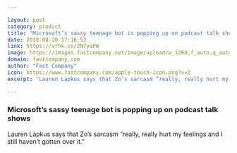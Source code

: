```yaml
---

layout: post
category: product
title: "Microsoft’s sassy teenage bot is popping up on podcast talk shows"
date: 2018-08-20 17:16:53
link: https://vrhk.co/2N7yaPW
image: https://images.fastcompany.net/image/upload/w_1280,f_auto,q_auto,fl_lossy/wp-cms/uploads/2018/08/p-1-zo.jpg
domain: fastcompany.com
author: "Fast Company"
icon: https://www.fastcompany.com/apple-touch-icon.png?v=2
excerpt: "Lauren Lapkus says that Zo’s sarcasm “really, really hurt my feelings and I still haven’t gotten over it.”"

---
```


### Microsoft’s sassy teenage bot is popping up on podcast talk shows

Lauren Lapkus says that Zo’s sarcasm “really, really hurt my feelings and I still haven’t gotten over it.”